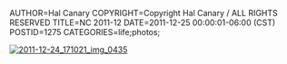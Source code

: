 AUTHOR=Hal Canary
COPYRIGHT=Copyright Hal Canary / ALL RIGHTS RESERVED
TITLE=NC 2011-12
DATE=2011-12-25 00:00:01-06:00 (CST)
POSTID=1275
CATEGORIES=life;photos;

[![2011-12-24_171021_img_0435](https://halcanary.org/images/4e630e5947eaa1c356dcf72e6f339f2eb72849f1.jpg)](http://www.flickr.com/photos/philosophies/6628399591/)
